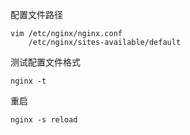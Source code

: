 配置文件路径
```
vim /etc/nginx/nginx.conf
    /etc/nginx/sites-available/default
```
测试配置文件格式
```
nginx -t
```
重启
```
nginx -s reload
```